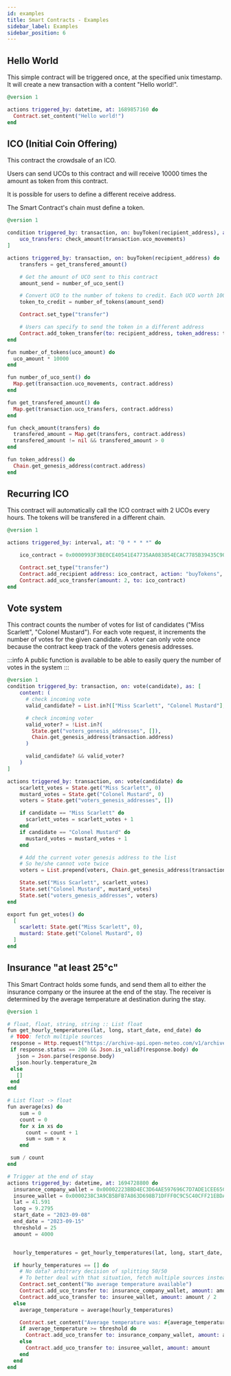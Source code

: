 ```yaml
---
id: examples
title: Smart Contracts - Examples
sidebar_label: Examples
sidebar_position: 6
---
```


## Hello World

This simple contract will be triggered once, at the specified unix timestamp.
It will create a new transaction with a content "Hello world!".

```elixir
@version 1

actions triggered_by: datetime, at: 1689857160 do
  Contract.set_content("Hello world!")
end
```

## ICO (Initial Coin Offering)

This contract the crowdsale of an ICO.

Users can send UCOs to this contract and will receive 10000 times the amount as token from this contract.

It is possible for users to define a different receive address.

The Smart Contract's chain must define a token.

```elixir
@version 1

condition triggered_by: transaction, on: buyToken(recipient_address), as: [
    uco_transfers: check_amount(transaction.uco_movements)
]

actions triggered_by: transaction, on: buyToken(recipient_address) do
    transfers = get_transfered_amount()

    # Get the amount of UCO sent to this contract
    amount_send = number_of_uco_sent()

    # Convert UCO to the number of tokens to credit. Each UCO worth 10000 token
    token_to_credit = number_of_tokens(amount_send)

    Contract.set_type("transfer")

    # Users can specify to send the token in a different address
    Contract.add_token_transfer(to: recipient_address, token_address: token_address(), amount: token_to_credit)
end

fun number_of_tokens(uco_amount) do
  uco_amount * 10000
end

fun number_of_uco_sent() do
  Map.get(transaction.uco_movements, contract.address)
end

fun get_transfered_amount() do
  Map.get(transaction.uco_transfers, contract.address)
end

fun check_amount(transfers) do
  transfered_amount = Map.get(transfers, contract.address)
  transfered_amount != nil && transfered_amount > 0
end

fun token_address() do
  Chain.get_genesis_address(contract.address)
end

```

## Recurring ICO

This contract will automatically call the ICO contract with 2 UCOs every hours.
The tokens will be transfered in a different chain.

```elixir
@version 1

actions triggered_by: interval, at: "0 * * * *" do

    ico_contract = 0x0000993F3BE0CE40541E47735AA083854ECAC7785B39435C90D8456C777B9E9D81F1

    Contract.set_type("transfer")
    Contract.add_recipient address: ico_contract, action: "buyTokens", args: [0x0000A3A066DD64FBD51AE384F2383684B3803BC72012BFEAA9CD1C93AB7C60F584DC]
    Contract.add_uco_transfer(amount: 2, to: ico_contract)
end
```

## Vote system

This contract counts the number of votes for list of candidates ("Miss Scarlett", "Colonel Mustard").
For each vote request, it increments the number of votes for the given candidate.
A voter can only vote once because the contract keep track of the voters genesis addresses.

:::info
A public function is available to be able to easily query the number of votes in the system
:::

```elixir
@version 1
condition triggered_by: transaction, on: vote(candidate), as: [
    content: (
      # check incoming vote
      valid_candidate? = List.in?(["Miss Scarlett", "Colonel Mustard"], candidate)

      # check incoming voter
      valid_voter? = !List.in?(
        State.get("voters_genesis_addresses", []),
        Chain.get_genesis_address(transaction.address)
      )

      valid_candidate? && valid_voter?
    )
]

actions triggered_by: transaction, on: vote(candidate) do
    scarlett_votes = State.get("Miss Scarlett", 0)
    mustard_votes = State.get("Colonel Mustard", 0)
    voters = State.get("voters_genesis_addresses", [])

    if candidate == "Miss Scarlett" do
      scarlett_votes = scarlett_votes + 1
    end
    if candidate == "Colonel Mustard" do
      mustard_votes = mustard_votes + 1
    end

    # Add the current voter genesis address to the list
    # So he/she cannot vote twice
    voters = List.prepend(voters, Chain.get_genesis_address(transaction.address))

    State.set("Miss Scarlett", scarlett_votes)
    State.set("Colonel Mustard", mustard_votes)
    State.set("voters_genesis_addresses", voters)
end

export fun get_votes() do
  [
    scarlett: State.get("Miss Scarlett", 0),
    mustard: State.get("Colonel Mustard", 0)
  ]
end
```

## Insurance "at least 25°c"

This Smart Contract holds some funds, and send them all to either the insurance company or the insuree at the end of the stay. The receiver is determined by the average temperature at destination during the stay.

```elixir
@version 1

# float, float, string, string :: List float
fun get_hourly_temperatures(lat, long, start_date, end_date) do
 # TODO: fetch multiple sources
 response = Http.request("https://archive-api.open-meteo.com/v1/archive?latitude=#{lat}&longitude=#{long}&start_date=#{start_date}&end_date=#{end_date}&hourly=temperature_2m")
 if response.status == 200 && Json.is_valid?(response.body) do
   json = Json.parse(response.body)
   json.hourly.temperature_2m
 else
   []
 end
end

# List float -> float
fun average(xs) do
    sum = 0
    count = 0
    for x in xs do
      count = count + 1
      sum = sum + x
    end

 sum / count
end

# Trigger at the end of stay
actions triggered_by: datetime, at: 1694728800 do
  insurance_company_wallet = 0x00002223BBD4EC3D64AE597696C7D7ADE1CEE65C639D885450AD2D7B75592AC76AFA
  insuree_wallet = 0x0000238C3A9CB5BFB7A863D698B71DFFF0C9C5C40CFF21EBDA2D83EBAEDDA1C6E10D
  lat = 41.591
  long = 9.2795
  start_date = "2023-09-08"
  end_date = "2023-09-15"
  threshold = 25
  amount = 4000


  hourly_temperatures = get_hourly_temperatures(lat, long, start_date, end_date)

  if hourly_temperatures == [] do
    # No data? arbitrary decision of splitting 50/50
    # To better deal with that situation, fetch multiple sources instead of a single one
    Contract.set_content("No average temperature available")
    Contract.add_uco_transfer to: insurance_company_wallet, amount: amount / 2
    Contract.add_uco_transfer to: insuree_wallet, amount: amount / 2
  else
    average_temperature = average(hourly_temperatures)

    Contract.set_content("Average temperature was: #{average_temperature}")
    if average_temperature >= threshold do
      Contract.add_uco_transfer to: insurance_company_wallet, amount: amount
    else
      Contract.add_uco_transfer to: insuree_wallet, amount: amount
    end
  end
end
```
